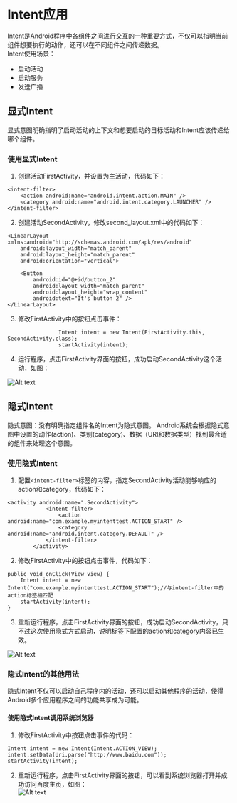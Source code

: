 # Intent应用  

Intent是Android程序中各组件之间进行交互的一种重要方式，不仅可以指明当前组件想要执行的动作，还可以在不同组件之间传递数据。  
Intent使用场景：  
+ 启动活动  
+ 启动服务  
+ 发送广播 

## 显式Intent  
显式意图明确指明了启动活动的上下文和想要启动的目标活动和Intent应该传递给哪个组件。  

### 使用显式Intent  

1. 创建活动FirstActivity，并设置为主活动，代码如下：  

```
<intent-filter>
    <action android:name="android.intent.action.MAIN" />
    <category android:name="android.intent.category.LAUNCHER" />
</intent-filter>
```

2. 创建活动SecondActivity，修改second_layout.xml中的代码如下：  

```
<LinearLayout xmlns:android="http://schemas.android.com/apk/res/android"
    android:layout_width="match_parent"
    android:layout_height="match_parent"
    android:orientation="vertical">

    <Button
        android:id="@+id/button_2"
        android:layout_width="match_parent"
        android:layout_height="wrap_content"
        android:text="It's button 2" />
</LinearLayout>
```  

3. 修改FirstActivity中的按钮点击事件：  
          

```
                Intent intent = new Intent(FirstActivity.this, SecondActivity.class);
                startActivity(intent);
```  
4. 运行程序，点击FirstActivity界面的按钮，成功启动SecondActivity这个活动，如图：  

![Alt text](img/intent1.png)  

## 隐式Intent    
隐式意图：没有明确指定组件名的Intent为隐式意图。 Android系统会根据隐式意图中设置的动作(action)、类别(category)、数据（URI和数据类型）找到最合适的组件来处理这个意图。  

### 使用隐式Intent  
1. 配置`<intent-filter>`标签的内容，指定SecondActivity活动能够响应的action和category，代码如下：

```
<activity android:name=".SecondActivity">
            <intent-filter>
                <action android:name="com.example.myintenttest.ACTION_START" />
                <category android:name="android.intent.category.DEFAULT" />
            </intent-filter>
        </activity>
```  
2. 修改FirstActivity中的按钮点击事件，代码如下：  
            


```
public void onClick(View view) {
    Intent intent = new Intent("com.example.myintenttest.ACTION_START");//与intent-filter中的action标签相匹配
    startActivity(intent);
}
```  
3. 重新运行程序，点击FirstActivity界面的按钮，成功启动SecondActivity，只不过这次使用隐式方式启动，说明<activity>标签下配置的action和category内容已生效。  

![Alt text](img/intent2.png)  

### 隐式Intent的其他用法  

隐式Intent不仅可以启动自己程序内的活动，还可以启动其他程序的活动，使得Android多个应用程序之间的功能共享成为可能。      

#### 使用隐式Intent调用系统浏览器  
1. 修改FirstActivity中按钮点击事件的代码：  
          
```
Intent intent = new Intent(Intent.ACTION_VIEW);
intent.setData(Uri.parse("http://www.baidu.com"));
startActivity(intent);
```  
2.  重新运行程序，点击FirstActivity界面的按钮，可以看到系统浏览器打开并成功访问百度主页，如图：  
![Alt text](img/intent3.png)  







